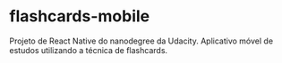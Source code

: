 # flashcards-mobile
Projeto de React Native do nanodegree da Udacity. Aplicativo móvel de estudos utilizando a técnica de flashcards.
